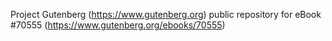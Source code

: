 Project Gutenberg (https://www.gutenberg.org) public repository for
eBook #70555 (https://www.gutenberg.org/ebooks/70555)
